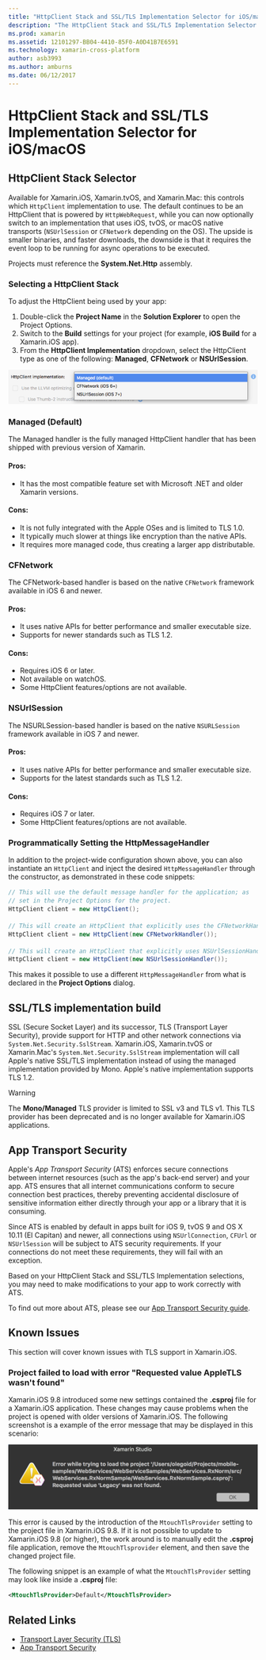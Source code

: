 ```yaml
---
title: "HttpClient Stack and SSL/TLS Implementation Selector for iOS/macOS"
description: "The HttpClient Stack and SSL/TLS Implementation Selector determines the HttpClient and SSL/TLS implementation that will be used by your Xamarin iOS, tvOS, or macOS app."
ms.prod: xamarin
ms.assetid: 12101297-BB04-4410-85F0-A0D41B7E6591
ms.technology: xamarin-cross-platform
author: asb3993
ms.author: amburns
ms.date: 06/12/2017
---
```


# HttpClient Stack and SSL/TLS Implementation Selector for iOS/macOS

## HttpClient Stack Selector

Available for Xamarin.iOS, Xamarin.tvOS, and Xamarin.Mac: this controls which `HttpClient` implementation to use. The default continues to be an HttpClient that is powered by `HttpWebRequest`, while you can now optionally switch to an implementation that uses iOS, tvOS, or macOS native transports (`NSUrlSession` or `CFNetwork` depending on the OS). The upside is smaller binaries, and faster downloads, the downside is that it requires the event loop to be running for async operations to be executed.

Projects must reference the **System.Net.Http** assembly.

<a name="Selecting-a-HttpClient-Stack" />

### Selecting a HttpClient Stack

To adjust the HttpClient being used by your app:

1. Double-click the **Project Name** in the **Solution Explorer** to open the Project Options.
2. Switch to the **Build** settings for your project (for example, **iOS Build** for a Xamarin.iOS app).
3. From the **HttpClient Implementation** dropdown, select the HttpClient type as one of the following: **Managed**, **CFNetwork** or **NSUrlSession**.

[![Choose HttpClient implementation from Managed, CFNetwork, or NSUrlSession](http-stack-images/http-xs-sml.png)](http-stack-images/http-xs.png#lightbox)

<a name="Managed" />

### Managed (Default)

The Managed handler is the fully managed HttpClient handler that has been shipped with previous version of Xamarin.

#### Pros:

 - It has the most compatible feature set with Microsoft .NET and older Xamarin versions.

#### Cons:

 - It is not fully integrated with the Apple OSes and is limited to TLS 1.0.
 - It typically much slower at things like encryption than the native APIs.
 - It requires more managed code, thus creating a larger app distributable.

<a name="CFNetwork" />

### CFNetwork

The CFNetwork-based handler is based on the native `CFNetwork` framework available in iOS 6 and newer.

#### Pros:

 - It uses native APIs for better performance and smaller executable size.
 - Supports for newer standards such as TLS 1.2.

#### Cons:

 - Requires iOS 6 or later.
 - Not available on watchOS.
 - Some HttpClient features/options are not available.

<a name="NSUrlSession" />

### NSUrlSession

The NSURLSession-based handler is based on the native `NSURLSession` framework available in iOS 7 and newer.

#### Pros:

 - It uses native APIs for better performance and smaller executable size.
 - Supports for the latest standards such as TLS 1.2.

#### Cons:

 - Requires iOS 7 or later.
 - Some HttpClient features/options are not available.

### Programmatically Setting the HttpMessageHandler

In addition to the project-wide configuration shown above, you can also instantiate an `HttpClient` and inject the desired `HttpMessageHandler` through the constructor, as demonstrated in these code snippets:

```csharp
// This will use the default message handler for the application; as
// set in the Project Options for the project.
HttpClient client = new HttpClient();

// This will create an HttpClient that explicitly uses the CFNetworkHandler
HttpClient client = new HttpClient(new CFNetworkHandler());

// This will create an HttpClient that explicitly uses NSUrlSessionHandler
HttpClient client = new HttpClient(new NSUrlSessionHandler());
```

This makes it possible to use a different `HttpMessageHandler` from what is declared in the **Project Options** dialog.

<a name="New-SSL-TLS-implementation-build-option" />
<a name="Selecting-a-SSL-TLS-implementation" />
<a name="Apple-TLS" />

## SSL/TLS implementation build

SSL (Secure Socket Layer) and its successor, TLS (Transport Layer Security), provide support for HTTP and other network connections via `System.Net.Security.SslStream`. Xamarin.iOS, Xamarin.tvOS or Xamarin.Mac's `System.Net.Security.SslStream` implementation will call Apple's native SSL/TLS implementation instead of using the managed implementation provided by Mono. Apple's native implementation supports TLS 1.2.

<a name="Mono" />

> [!WARNING]
> The **Mono/Managed** TLS provider is limited to SSL v3 and TLS v1. This TLS provider has been deprecated and is no longer available for Xamarin.iOS applications. 

<a name="App-Transport-Security" />

## App Transport Security

Apple's _App Transport Security_ (ATS) enforces secure connections between internet resources (such as the app's back-end server) and your app. ATS ensures that all internet communications conform to secure connection best practices, thereby preventing accidental disclosure of sensitive information either directly through your app or a library that it is consuming.

Since ATS is enabled by default in apps built for iOS 9, tvOS 9 and OS X 10.11 (El Capitan) and newer, all connections using `NSUrlConnection`, `CFUrl` or `NSUrlSession` will be subject to ATS security requirements. If your connections do not meet these requirements, they will fail with an exception.

Based on your HttpClient Stack and SSL/TLS Implementation selections, you may need to make modifications to your app to work correctly with ATS.

To find out more about ATS, please see our [App Transport Security guide](~/ios/app-fundamentals/ats.md).

## Known Issues

This section will cover known issues with TLS support in Xamarin.iOS.

### Project failed to load with error "Requested value AppleTLS wasn't found"

Xamarin.iOS 9.8 introduced some new settings contained the **.csproj** file for a Xamarin.iOS application. These changes  may cause problems when the project is opened with older versions of Xamarin.iOS. The following screenshot is a example of the error message that may be displayed in this scenario:

![Screenshot of error while trying to load project, requested value legacy not found](http-stack-images/tlserror-xs.png)

This error is caused by the introduction of the `MtouchTlsProvider` setting to the project file in Xamarin.iOS 9.8. If it is not possible to update to Xamarin.iOS 9.8 (or higher), the work around is to manually edit the **.csproj** file  application, remove the `MtouchTlsprovider` element, and then save the  changed project file.

The following snippet is an example of what the `MtouchTlsProvider` setting may look like inside a **.csproj** file:

```xml
<MtouchTlsProvider>Default</MtouchTlsProvider>
```

## Related Links

- [Transport Layer Security (TLS)](~/cross-platform/app-fundamentals/transport-layer-security.md)
- [App Transport Security](~/ios/app-fundamentals/ats.md)
